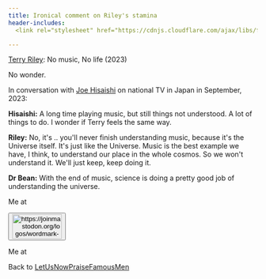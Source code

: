 ```yaml
---
title: Ironical comment on Riley's stamina
header-includes:
  <link rel="stylesheet" href="https://cdnjs.cloudflare.com/ajax/libs/font-awesome/4.7.0/css/font-awesome.min.css">

---
```


[Terry Riley](http://www.terryriley.net/): No music, No life (2023)

No wonder.

In conversation with
[Joe Hisaishi](https://ja.wikipedia.org/wiki/%E4%B9%85%E7%9F%B3%E8%AD%B2)
on national TV in Japan in September, 2023:

**Hisaishi:** A long time playing music, but still things not understood. A lot of things to do. I wonder if Terry feels the same way.

**Riley:** No, it's .. you'll never finish understanding music, because it's the Universe itself. It's just like the Universe. Music is the best example we have, I think, to understand our place in the whole cosmos. So we won't understand it. We'll just keep, keep doing it.

**Dr Bean:** With the end of music, science is doing a pretty good job of understanding the universe.

Me at <form action="https://mastodon.sdf.org/@drbean">
<button type="submit" class="btn"><img src="./mastodon.svg" alt="https://joinmastodon.org/logos/wordmark-black-text.svg" style="width:100px;height:50px"/></button>
</form>

Me at <a href="https://mastodon.sdf.org/@drbean"><i class="fa-brands fa-mastodon" style="font-size:48px;"></i></a>

Back to [LetUsNowPraiseFamousMen](LetUsNowPraiseFamousMen.html)
